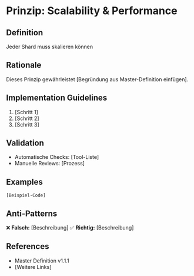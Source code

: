 # Prinzip: Scalability & Performance

## Definition
Jeder Shard muss skalieren können

## Rationale
Dieses Prinzip gewährleistet [Begründung aus Master-Definition einfügen].

## Implementation Guidelines
1. [Schritt 1]
2. [Schritt 2]
3. [Schritt 3]

## Validation
- Automatische Checks: [Tool-Liste]
- Manuelle Reviews: [Prozess]

## Examples
```
[Beispiel-Code]
```

## Anti-Patterns
❌ **Falsch:** [Beschreibung]
✅ **Richtig:** [Beschreibung]

## References
- Master Definition v1.1.1
- [Weitere Links]
